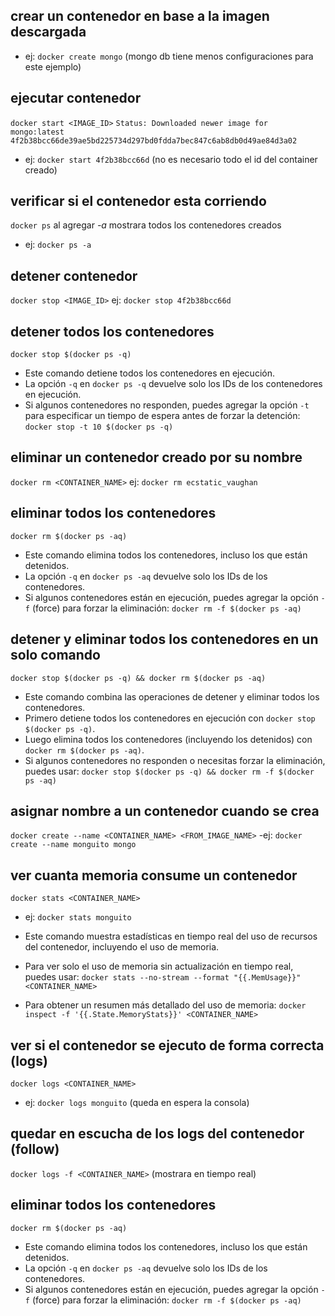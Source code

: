 
## crear un contenedor en base a la imagen descargada
- ej: `docker create mongo` (mongo db tiene menos configuraciones para este ejemplo) 

## ejecutar contenedor
 `docker start <IMAGE_ID>` 
`Status: Downloaded newer image for mongo:latest
4f2b38bcc66de39ae5bd225734d297bd0fdda7bec847c6ab8db0d49ae84d3a02`
- ej: `docker start 4f2b38bcc66d` (no es necesario todo el id del container creado)

## verificar si el contenedor esta corriendo
`docker ps` al agregar *-a* mostrara todos los contenedores creados
- ej: `docker ps -a`

## detener contenedor
`docker stop <IMAGE_ID>` ej: `docker stop 4f2b38bcc66d`

## detener todos los contenedores
`docker stop $(docker ps -q)`

- Este comando detiene todos los contenedores en ejecución.
- La opción `-q` en `docker ps -q` devuelve solo los IDs de los contenedores en ejecución.
- Si algunos contenedores no responden, puedes agregar la opción `-t` para especificar un tiempo de espera antes de forzar la detención:
  `docker stop -t 10 $(docker ps -q)`


## eliminar un contenedor creado por su nombre
`docker rm <CONTAINER_NAME>` ej: `docker rm ecstatic_vaughan`

## eliminar todos los contenedores
`docker rm $(docker ps -aq)`

- Este comando elimina todos los contenedores, incluso los que están detenidos.
- La opción `-q` en `docker ps -aq` devuelve solo los IDs de los contenedores.
- Si algunos contenedores están en ejecución, puedes agregar la opción `-f` (force) para forzar la eliminación:
  `docker rm -f $(docker ps -aq)`

## detener y eliminar todos los contenedores en un solo comando
`docker stop $(docker ps -q) && docker rm $(docker ps -aq)`

- Este comando combina las operaciones de detener y eliminar todos los contenedores.
- Primero detiene todos los contenedores en ejecución con `docker stop $(docker ps -q)`.
- Luego elimina todos los contenedores (incluyendo los detenidos) con `docker rm $(docker ps -aq)`.
- Si algunos contenedores no responden o necesitas forzar la eliminación, puedes usar:
  `docker stop $(docker ps -q) && docker rm -f $(docker ps -aq)`


## asignar nombre a un contenedor cuando se crea
`docker create --name <CONTAINER_NAME> <FROM_IMAGE_NAME>`
-ej: `docker create --name monguito mongo `

## ver cuanta memoria consume un contenedor
`docker stats <CONTAINER_NAME>`
- ej: `docker stats monguito`

- Este comando muestra estadísticas en tiempo real del uso de recursos del contenedor, incluyendo el uso de memoria.
- Para ver solo el uso de memoria sin actualización en tiempo real, puedes usar:
  `docker stats --no-stream --format "{{.MemUsage}}" <CONTAINER_NAME>`

- Para obtener un resumen más detallado del uso de memoria:
  `docker inspect -f '{{.State.MemoryStats}}' <CONTAINER_NAME>`


## ver si el contenedor se ejecuto de forma correcta (logs)
`docker logs <CONTAINER_NAME>`
- ej: `docker logs monguito` (queda en espera la consola)

## quedar en escucha de los logs del contenedor (follow)
`docker logs -f <CONTAINER_NAME>` (mostrara en tiempo real)

## eliminar todos los contenedores
`docker rm $(docker ps -aq)`

- Este comando elimina todos los contenedores, incluso los que están detenidos.
- La opción `-q` en `docker ps -aq` devuelve solo los IDs de los contenedores.
- Si algunos contenedores están en ejecución, puedes agregar la opción `-f` (force) para forzar la eliminación:
  `docker rm -f $(docker ps -aq)`


